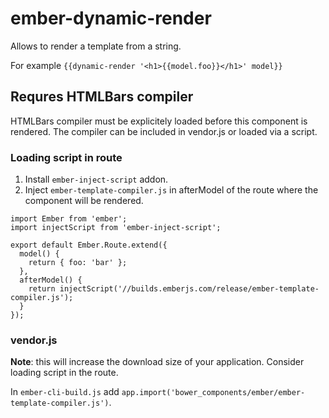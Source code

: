 # ember-dynamic-render

Allows to render a template from a string. 

For example `{{dynamic-render '<h1>{{model.foo}}</h1>' model}}`

## Requres HTMLBars compiler

HTMLBars compiler must be explicitely loaded before this component is rendered.
The compiler can be included in vendor.js or loaded via a script.

### Loading script in route

1. Install `ember-inject-script` addon.
2. Inject `ember-template-compiler.js` in afterModel of the route where the component will be rendered.

```
import Ember from 'ember';
import injectScript from 'ember-inject-script';

export default Ember.Route.extend({
  model() {
    return { foo: 'bar' };
  },
  afterModel() {
    return injectScript('//builds.emberjs.com/release/ember-template-compiler.js');
  }
});
```

### vendor.js

**Note**: this will increase the download size of your application. Consider loading script in the route.

In `ember-cli-build.js` add `app.import('bower_components/ember/ember-template-compiler.js')`.